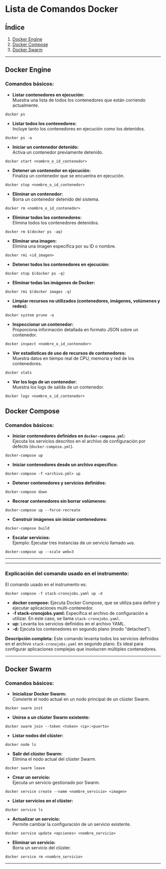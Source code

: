 
# Lista de Comandos Docker

## Índice
1. [Docker Engine](#docker-engine)
2. [Docker Compose](#docker-compose)
3. [Docker Swarm](#docker-swarm)

---

## Docker Engine

### Comandos básicos:

- **Listar contenedores en ejecución:**  
Muestra una lista de todos los contenedores que están corriendo actualmente.  
```shell
docker ps
```

- **Listar todos los contenedores:**  
Incluye tanto los contenedores en ejecución como los detenidos.  
```shell
docker ps -a
```

- **Iniciar un contenedor detenido:**  
Activa un contenedor previamente detenido.  
```shell
docker start <nombre_o_id_contenedor>
```

- **Detener un contenedor en ejecución:**  
Finaliza un contenedor que se encuentra en ejecución.  
```shell
docker stop <nombre_o_id_contenedor>
```

- **Eliminar un contenedor:**  
Borra un contenedor detenido del sistema.  
```shell
docker rm <nombre_o_id_contenedor>
```

- **Eliminar todos los contenedores:**  
Elimina todos los contenedores detenidos.  
```shell
docker rm $(docker ps -aq)
```

- **Eliminar una imagen:**  
Elimina una imagen específica por su ID o nombre.  
```shell
docker rmi <id_imagen>
```

- **Detener todos los contenedores en ejecución:**  
```shell
docker stop $(docker ps -q)
```

- **Eliminar todas las imágenes de Docker:**  
```shell
docker rmi $(docker images -q)
```

- **Limpiar recursos no utilizados (contenedores, imágenes, volúmenes y redes):**  
```shell
docker system prune -a
```

- **Inspeccionar un contenedor:**  
Proporciona información detallada en formato JSON sobre un contenedor.  
```shell
docker inspect <nombre_o_id_contenedor>
```

- **Ver estadísticas de uso de recursos de contenedores:**  
Muestra datos en tiempo real de CPU, memoria y red de los contenedores.  
```shell
docker stats
```

- **Ver los logs de un contenedor:**  
Muestra los logs de salida de un contenedor.  
```shell
docker logs <nombre_o_id_contenedor>
```

## Docker Compose

### Comandos básicos:

- **Iniciar contenedores definidos en `docker-compose.yml`:**  
Ejecuta los servicios descritos en el archivo de configuración por defecto (`docker-compose.yml`).  
```shell
docker-compose up
```

- **Iniciar contenedores desde un archivo específico:**  
```shell
docker-compose -f <archivo.yml> up
```

- **Detener contenedores y servicios definidos:**  
```shell
docker-compose down
```

- **Recrear contenedores sin borrar volúmenes:**  
```shell
docker-compose up --force-recreate
```

- **Construir imágenes sin iniciar contenedores:**  
```shell
docker-compose build
```

- **Escalar servicios:**  
Ejemplo: Ejecutar tres instancias de un servicio llamado `web`.  
```shell
docker-compose up --scale web=3
```

---

---

### Explicación del comando usado en el instrumento:

El comando usado en el instrumento es:

```shell
docker compose -f stack-cronojobs.yaml up -d
```

- **docker compose:** Ejecuta Docker Compose, que se utiliza para definir y ejecutar aplicaciones multi-contenedor.
- **-f stack-cronojobs.yaml:** Especifica el archivo de configuración a utilizar. En este caso, se llama `stack-cronojobs.yaml`.
- **up:** Levanta los servicios definidos en el archivo YAML.
- **-d:** Ejecuta los contenedores en segundo plano (modo "detached").

**Descripción completa:** Este comando levanta todos los servicios definidos en el archivo `stack-cronojobs.yaml` en segundo plano. Es ideal para configurar aplicaciones complejas que involucren múltiples contenedores.

---

## Docker Swarm

### Comandos básicos:

- **Inicializar Docker Swarm:**  
Convierte el nodo actual en un nodo principal de un clúster Swarm.  
```shell
docker swarm init
```

- **Unirse a un clúster Swarm existente:**  
```shell
docker swarm join --token <token> <ip>:<puerto>
```

- **Listar nodos del clúster:**  
```shell
docker node ls
```

- **Salir del clúster Swarm:**  
Elimina el nodo actual del clúster Swarm.  
```shell
docker swarm leave
```

- **Crear un servicio:**  
Ejecuta un servicio gestionado por Swarm.  
```shell
docker service create --name <nombre_servicio> <imagen>
```

- **Listar servicios en el clúster:**  
```shell
docker service ls
```

- **Actualizar un servicio:**  
Permite cambiar la configuración de un servicio existente.  
```shell
docker service update <opciones> <nombre_servicio>
```

- **Eliminar un servicio:**  
Borra un servicio del clúster.  
```shell
docker service rm <nombre_servicio>
```

---
